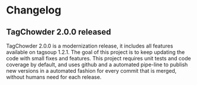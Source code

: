 # Changelog

## TagChowder 2.0.0 released

TagChowder 2.0.0 is a modernization release, it includes all features available on tagsoup 1.2.1. The goal of this project is to keep updating the code with small fixes and features. This project requires unit tests and code coverage by default, and uses github and a automated pipe-line to publish new versions in a automated fashion for every commit that is merged, without humans need for each release.